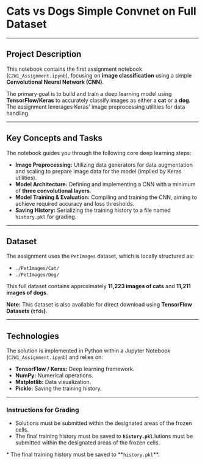# Cats vs Dogs Simple Convnet on Full Dataset

---

## Project Description

This notebook contains the first assignment notebook (`C2W1_Assignment.ipynb`), focusing on **image classification** using a simple **Convolutional Neural Network (CNN)**.

The primary goal is to build and train a deep learning model using **TensorFlow/Keras** to accurately classify images as either a **cat** or a **dog**. The assignment leverages Keras' image preprocessing utilities for data handling.

---

## Key Concepts and Tasks

The notebook guides you through the following core deep learning steps:

* **Image Preprocessing:** Utilizing data generators for data augmentation and scaling to prepare image data for the model (implied by Keras utilities).
* **Model Architecture:** Defining and implementing a CNN with a minimum of **three convolutional layers**.
* **Model Training & Evaluation:** Compiling and training the CNN, aiming to achieve required accuracy and loss thresholds.
* **Saving History:** Serializing the training history to a file named `history.pkl` for grading.

---

## Dataset

The assignment uses the `PetImages` dataset, which is locally structured as:
* `./PetImages/Cat/`
* `./PetImages/Dog/`

This full dataset contains approximately **11,223 images of cats** and **11,211 images of dogs**.

**Note:** This dataset is also available for direct download using **TensorFlow Datasets (`tfds`)**.

---

## Technologies

The solution is implemented in Python within a Jupyter Notebook (`C2W1_Assignment.ipynb`) and relies on:

* **TensorFlow / Keras:** Deep learning framework.
* **NumPy:** Numerical operations.
* **Matplotlib:** Data visualization.
* **Pickle:** Saving the training history.

---

### Instructions for Grading

* Solutions must be submitted within the designated areas of the frozen cells.
* The final training history must be saved to **`history.pkl`**.lutions must be submitted within the designated areas of the frozen cells.

\* The final training history must be saved to \*\*`history.pkl`\*\*.

